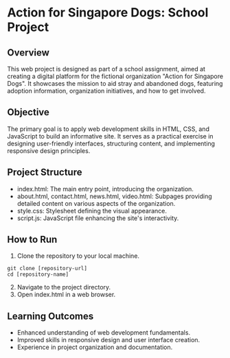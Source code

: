 # Action for Singapore Dogs: School Project
## Overview
This web project is designed as part of a school assignment, aimed at creating a digital platform for the fictional organization "Action for Singapore Dogs". It showcases the mission to aid stray and abandoned dogs, featuring adoption information, organization initiatives, and how to get involved.

## Objective
The primary goal is to apply web development skills in HTML, CSS, and JavaScript to build an informative site. It serves as a practical exercise in designing user-friendly interfaces, structuring content, and implementing responsive design principles.

## Project Structure

- index.html: The main entry point, introducing the organization.
- about.html, contact.html, news.html, video.html: Subpages providing detailed content on various aspects of the organization.
- style.css: Stylesheet defining the visual appearance.
- script.js: JavaScript file enhancing the site's interactivity.

## How to Run
1. Clone the repository to your local machine.
```
git clone [repository-url]
cd [repository-name]
```
2. Navigate to the project directory.
3. Open index.html in a web browser.
## Learning Outcomes
- Enhanced understanding of web development fundamentals.
- Improved skills in responsive design and user interface creation.
- Experience in project organization and documentation.
